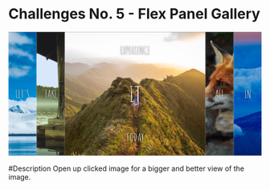 # Challenges No. 5 - Flex Panel Gallery

![Flex Panel Gallery](https://github.com/nnsh93/JavaScript30-Challenges/blob/main/Challenge%20%235%20-%20Flex%20Panel%20Gallery/Flex%20Panel%20Gallery.PNG)

#Description 
Open up clicked image for a bigger and better view of the image. 
